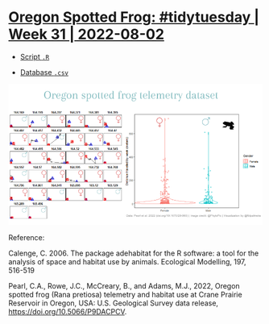 # [Oregon Spotted Frog: #tidytuesday | Week 31 | 2022-08-02](https://github.com/rfordatascience/tidytuesday/tree/master/data/2022/2022-08-02)



- [Script `.R`](https://github.com/fblpalmeira/frogs_adehabitat/blob/main/frogs_adehabitat_tidytuesday_week31.R)

- [Database `.csv`](https://raw.githubusercontent.com/rfordatascience/tidytuesday/master/data/2022/2022-08-02/frogs.csv)

<img src="https://github.com/fblpalmeira/frogs_adehabitat/blob/main/Oregon%20spotted%20frog%20telemetry%20dataset.png">

Reference:

Calenge, C. 2006. The package adehabitat for the R software: a tool for the analysis of space and habitat use by animals. Ecological Modelling, 197, 516-519

Pearl, C.A., Rowe, J.C., McCreary, B., and Adams, M.J., 2022, Oregon spotted frog (Rana pretiosa) telemetry and habitat use at Crane Prairie Reservoir in Oregon, USA: U.S. Geological Survey data release, https://doi.org/10.5066/P9DACPCV.
